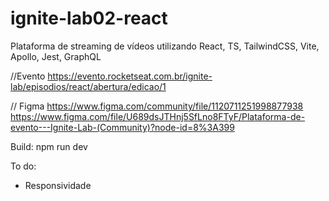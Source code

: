 # ignite-lab02-react
Plataforma de streaming de vídeos utilizando React, TS, TailwindCSS, Vite, Apollo, Jest, GraphQL

//Evento
https://evento.rocketseat.com.br/ignite-lab/episodios/react/abertura/edicao/1

// Figma
https://www.figma.com/community/file/1120711251998877938
https://www.figma.com/file/U689dsJTHnj5SfLno8FTyF/Plataforma-de-evento---Ignite-Lab-(Community)?node-id=8%3A399

Build:
npm run dev

To do:
- Responsividade
